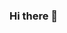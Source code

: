 ### Hi there 👋

<!--
**zhouxianyuan/zhouxianyuan** is a ✨ _special_ ✨ repository because its `README.md` (this file) appears on your GitHub profile.

Here are some ideas to get you started:

- 🔭 I’m currently working on ...
- 🌱 I’m currently learning ...
- 👯 I’m looking to collaborate on ...
- 🤔 I’m looking for help with ...
- 💬 Ask me about ...
- 📫 How to reach me: ...
- 😄 Pronouns: ...
- ⚡ Fun fact: ...
-->


<!--
[![Top Langs](https://github-readme-stats.vercel.app/api/top-langs/?username=zhouxianyuan&layout=compact)](https://github.com/anuraghazra/github-readme-stats)
-->

